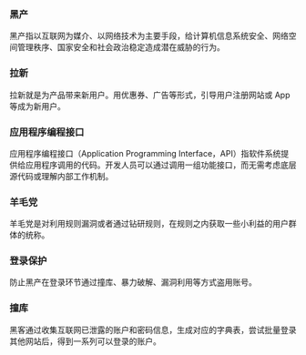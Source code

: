 ### 黑产
黑产指以互联网为媒介、以网络技术为主要手段，给计算机信息系统安全、网络空间管理秩序、国家安全和社会政治稳定造成潜在威胁的行为。
### 拉新
拉新就是为产品带来新用户。用优惠券、广告等形式，引导用户注册网站或 App 等成为新用户。
### 应用程序编程接口
应用程序编程接口（Application Programming Interface，API）指软件系统提供给应用程序调用的代码。开发人员可以通过调用一组功能接口，而无需考虑底层源代码或理解内部工作机制。
### 羊毛党
羊毛党是对利用规则漏洞或者通过钻研规则，在规则之内获取一些小利益的用户群体的统称。
### 登录保护
防止黑产在登录环节通过撞库、暴力破解、漏洞利用等方式盗用账号。
### 撞库
黑客通过收集互联网已泄露的账户和密码信息，生成对应的字典表，尝试批量登录其他网站后，得到一系列可以登录的账户。
